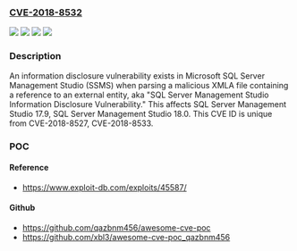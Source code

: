 ### [CVE-2018-8532](https://cve.mitre.org/cgi-bin/cvename.cgi?name=CVE-2018-8532)
![](https://img.shields.io/static/v1?label=Product&message=SQL%20Server%20Management%20Studio%2017.9&color=blue)
![](https://img.shields.io/static/v1?label=Product&message=SQL%20Server%20Management%20Studio%2018.0&color=blue)
![](https://img.shields.io/static/v1?label=Version&message=n%2Fa&color=blue)
![](https://img.shields.io/static/v1?label=Vulnerability&message=Information%20Disclosure&color=brighgreen)

### Description

An information disclosure vulnerability exists in Microsoft SQL Server Management Studio (SSMS) when parsing a malicious XMLA file containing a reference to an external entity, aka "SQL Server Management Studio Information Disclosure Vulnerability." This affects SQL Server Management Studio 17.9, SQL Server Management Studio 18.0. This CVE ID is unique from CVE-2018-8527, CVE-2018-8533.

### POC

#### Reference
- https://www.exploit-db.com/exploits/45587/

#### Github
- https://github.com/qazbnm456/awesome-cve-poc
- https://github.com/xbl3/awesome-cve-poc_qazbnm456

